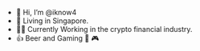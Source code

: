 

- 👋 Hi, I’m @iknow4
- 🗼 Living in Singapore.
- 👨‍💻 Currently Working in the crypto financial industry.
- 👍 Beer and Gaming 🍻 🎮
